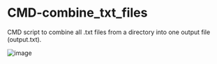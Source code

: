 # CMD-combine_txt_files
CMD script to combine all .txt files from a directory into one output file (output.txt).

![image](https://github.com/MatLeg25/CMD-combine_txt_files/assets/70913892/053f6527-9c66-4615-997a-a6c4fba2ea32)
